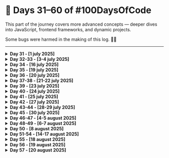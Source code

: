 # 📗 Days 31–60 of #100DaysOfCode

This part of the journey covers more advanced concepts — deeper dives into JavaScript, frontend frameworks, and dynamic projects.

Some bugs were harmed in the making of this log. 🐞🔥

---

<details>
<summary><strong>Day 31 - [1 july 2025]</strong></summary>

**Topic:** Today wasn’t about breakthroughs or new syntax — just a calm day of **revision and reinforcement**.

**What I Did:**

- Reviewed key HTML, CSS, and JavaScript concepts learned in the past
- Took time to mentally map what I’ve covered so far

**What's Next?:**

- Continue with CSS Grid learning from where I left off
- Start a mini layout or component project using Grid

It’s Day 31. Not fancy. Just focused.

#100DaysOfCode #WebDev #TheOdinProject #Frontend #Revision #DeveloperMindset

</details>
<details>
<summary><strong>Day 32-33 - [3-4 july 2025]</strong></summary>

**Topic:** After a light revision on Day 31, I jumped into one of my most polished projects so far — a fully responsive **Admin Dashboard UI** built with just **HTML** and **CSS** [little JS to toggle classes].

**What I Did:**

- Created a complete **dashboard layout** using **CSS Grid** and **Flexbox**
- Designed sidebar, navbar, content cards and other sections
- Implemented a fully functional **Dark Mode** using class toggling and CSS variables
- Focused on **layout consistency**, **component reuse**, and responsive design

**Links:**

- 🚀 **Live Demo:** [`Click Here`](https://devxsameer.github.io/admin-dashboard)
- 📦 **GitHub Repo:** [`Click Here`](https://github.com/devxsameer/admin-dashboard)

Two solid days of code, layout, and low-key loving Grid

</details>
<details>
<summary><strong>Day 34 - [16 july 2025]</strong></summary>

**Topic:** After a much-needed break to focus on my **IIT Madras BS qualifier exam** (which I passed with 90%! 🎉), I’m officially back on the #100DaysOfCode grind.

Today wasn’t about speed — it was about **rebuilding rhythm**.

**What I Did:**

- Reviewed key CSS concepts: Grid, Flexbox, layout structure
- Revisited my Admin Dashboard project to refresh styling logic
- Light revision of previous projects and notes
- Refocused my roadmap for upcoming sections of The Odin Project

#100DaysOfCode #WebDev #TheOdinProject #RevisionDay #FrontendDevelopment

</details>
<details>
<summary><strong>Day 35 - [19 july 2025]</strong></summary>

**Topic:** Today was a solid mix of frontend fun and Python logic.  
I focused on reinforcing my core skills through a mini-project, some revision, and another CS50P submission.

**What I Did:**

- 🧩 Created a fun **FAQ Design** project using only HTML and CSS

  - Designed 4 developer-themed questions with list-style answers
  - Practiced layout, spacing, and visual hierarchy
  - Added to my `basic-projects` repo
  - 🔗 [`Live Demo`](https://devxsameer.github.io/basic-projects/faq-design) | 🔗 See `faq-design` in my [`basic-projects Repo`](https://github.com/devxsameer/basic-projects)

- 🧠 **Revised** previous frontend topics through The Odin Project

- 🐍 **Submitted Problem Set 3** of **CS50P**

  #100DaysOfCode #WebDev #CS50P #Python #TheOdinProject #HTML #CSS #Frontend

</details>

<details>
    <summary><strong>Day 36 - [20 july 2025]</strong></summary>

**Topic:** Today I dove deep into **JavaScript object-oriented fundamentals** through the curriculum in **The Odin Project's Full Stack JavaScript Path**.

It was a solid brain workout, but now I finally see why people say **“everything in JavaScript is an object”** (including my confusion 😅).

**What I Learnt:**

- 📦 How to create and use **JavaScript objects**
- 🛠️ Building **object constructors** using the `function` keyword
- 🧬 Explored the **prototype chain** and **prototypal inheritance**
- 🔄 Understood how methods and properties are shared via `.prototype`
- 🔍 Clarified how `this` works in different contexts

Loving how JavaScript is starting to “click” — one object at a time. 🔧🧠

#100DaysOfCode #JavaScript #OOP #TheOdinProject #WebDev #Frontend

</details>
<details>
  <summary><strong>Day 37-38 - [21-22 july 2025]</strong></summary>

**Topic:** Over the past two days, I designed, developed, and completed **LibraryX**, a dynamic book management app built using HTML, CSS, and JavaScript — as outlined in The Odin Project's curriculum, with some personal creative upgrades.

**What I Built:**

📦 **LibraryX – A JavaScript-powered library app**  
🔗 [Live Demo](https://devxsameer.github.io/libraryx/) | [GitHub Repo](https://github.com/devxsameer/libraryx)

**Features:**

- Add, delete, and update books (title, author, pages, status)
- Toggle reading status directly in the UI
- Fully responsive layout (CSS Grid + Flexbox)
- 💾 Stores book data and theme preference in **localStorage**
- 🌗 Built-in **dark/light mode** with smooth theme switching

This project gave me a great hands-on intro to structuring JavaScript apps with reusable logic and clean UI. 📚🔥

#100DaysOfCode #JavaScript #LibraryApp #TheOdinProject #Frontend #DarkMode #WebDev

</details>

<details>
  <summary><strong>Day 39 - [23 july 2025]</strong></summary>

**Topic:** Today was a revision-focused day — I went over everything I’ve worked on in the past several days to solidify the concepts before moving forward.

**What I Reviewed:**

- 🧱 JavaScript **object constructors** & **prototypes**
- 📚 Logic & structure of my recent **LibraryX** project
- 💡 DOM manipulation, event handling, and layout design

Some days are about writing code.  
Others are about understanding the code you've already written.

#100DaysOfCode #JavaScript #WebDev #TheOdinProject #Frontend #LearningByDoing

</details>

<details>
  <summary><strong>Day 40 - [24 july 2025]</strong></summary>

**Topic:** Today I explored some of the core concepts that make JavaScript both powerful and (let’s be honest) a little brain-twisting.

**What I Learnt:**

- 🔐 **Scope** — how variables live and die in different contexts
- 🧠 **Closures** — functions that remember the scope they were born in
- 🏭 **Factory functions** — creating multiple object instances with shared logic

On to building with these tools next!

#100DaysOfCode #JavaScript #Closures #FactoryFunctions #TheOdinProject

</details>

<details>
  <summary><strong>Day 41 - [25 july 2025]</strong></summary>

**Topic:** Today I explored the **Module Pattern** in JavaScript — a powerful way to write organized, encapsulated code — along with some important concepts that build on what I’ve learned recently.

**What I Learnt:**

- 🧩 **Module Pattern** using IIFEs (Immediately Invoked Function Expressions)
- 🔒 Creating **private variables and functions** via closures
- 🧪 Combining **factory functions** with **prototypal inheritance**
- 🔁 Revisited closures, scope, and object creation for clarity

All of this is setting the stage for more structured and reusable code in future projects.

#100DaysOfCode #JavaScript #TheOdinProject #ModulePattern #IIFE #Frontend

</details>

<details>
  <summary><strong>Day 42 - [27 july 2025]</strong></summary>

**Topic:** Today was all about reinforcing the core concepts I touched on yesterday — because clean, scalable JavaScript demands a strong mental model.

**What I Focused On:**

- 🧠 Revisited and deepened understanding of **Closures**
- 🌀 Practiced the **Module Pattern** using IIFE
- 📦 Explored how **scope** works with nested functions
- 🚀 Clarified how **hoisting** affects variables and function declarations

Feeling more confident now in applying these concepts to larger and cleaner codebases moving forward.

#100DaysOfCode #JavaScript #TheOdinProject #Closures #ModulePattern #WebDev #Frontend

</details>

<details>
  <summary><strong>Day 43-44 - [28-29 july 2025]</strong></summary>

**Topic:** Over the last two days, I built a fully functional **Tic Tac Toe game** as part of The Odin Project — and made sure to architect it with clean, scalable, modular JavaScript.

**What I Built:**

🎮 **Tic Tac Toe**  
🔗 [Live Demo](https://devxsameer.github.io/tic-tac-toe/) | [GitHub Repo](https://github.com/devxsameer/tic-tac-toe)

**Key Features:**

- Modular structure using **IIFEs** and the **Module Pattern**
- **No global variables** — everything is neatly scoped
- Created a custom **Publish–Subscribe (PubSub)** system to manage events
- Clean, user-friendly UI with dynamic feedback
- Win/draw detection, turn indicators, and restart functionality

This project helped solidify how to build interactive apps with **modular architecture** and custom event handling — all while keeping the global scope squeaky clean.

Onward to the next challenge!

#100DaysOfCode #JavaScript #TicTacToe #TheOdinProject #Frontend #ModularJS #PubSub #WebDev

</details>

<details>
  <summary><strong>Day 45 - [30 july 2025]</strong></summary>

**Topic:** Today was a lighter day — I spent about an hour going through some **JavaScript design patterns** to get a better understanding of how reusable solutions are structured in code.

**What I Did:**

- Skimmed and studied a few common patterns:
  - 🧩 **Module Pattern**
  - 🏭 **Factory Pattern**
  - 📦 **Revealing Module Pattern**
- Looked at real-world examples of how these patterns are used in JS apps

Even a short session can help build intuition for clean, maintainable code.  
Design patterns help move from "it works" to "it scales."

Looking forward to applying these in future projects!

#100DaysOfCode #JavaScript #DesignPatterns #WebDev #TheOdinProject

</details>

<details>
  <summary><strong>Day 46-47 - [4-5 august 2025]</strong></summary>

**Topic:** The last two days were a deep dive into **modern JavaScript architecture** — including the mystical realms of **classes**, **modules**, and the toolchains that somehow make it all browser-friendly.

**What I Learnt:**

- 🧱 **JavaScript Classes**

  - Mastered `constructor`, `this`, `extends`, `super`, and `static`
  - Basically turned JavaScript into diet Java

- 📦 **ES Modules (ESM)**

  - `import` and `export` — finally, some organization!

- 🧪 **NPM**

  - Learned how to initialize a project, install packages, and still forget to add `--save-dev` out of habit

- 🔧 **Webpack**
  - Built my first config file like a wizard with a manual
  - Explored entry/output, loaders, bundling, and the eternal question: "Why is this build folder 30MB?"

It was two days of few commits, but a ton of config, brain stretch, and realizing how much JavaScript has grown up.

#100DaysOfCode #JavaScript #TheOdinProject #ESModules #Classes #Webpack #NPM #Frontend #WebDev #DevHumor

</details>

<details>
  <summary><strong>Day 48-49 - [6-7 august 2025]</strong></summary>

**Topic:** Started and completed the **Restaurant Page** project from The Odin Project.

**What I Worked On:**

- Project Name: **Byte and Dine**
- Set up **Webpack** and configured loaders, plugins, and `webpack-dev-server`.
- Practiced using **npm**, scripts, and local development environment setup.
- Used **JavaScript ES6 modules** to dynamically render pages: `Home`, `Menu`, and `About`.
- Modularized content and used DOM manipulation to update the page based on navigation.
- Learned how to bundle and build the app using `npm run build`.

📌 This project took me two focused days, and I now feel more confident in setting up modern dev environments for JS projects!

</details>

<details>
  <summary><strong>Day 50 - [8 august 2025]</strong></summary>
  
**Topic:** Continued The Odin Project curriculum.

**What I Learnt:**

- Learned the basics of **JSON** (JavaScript Object Notation):
  - Structure and syntax
  - How to parse and stringify JSON data
  - Practical uses in web applications
- Studied **Object-Oriented Programming (OOP) principles** in JavaScript:
  - Encapsulation
  - Abstraction
  - Inheritance
  - Polymorphism
- Understood how these principles help write cleaner, reusable, and maintainable code.

**Milestone:**
Halfway through the challenge! Day 50 out of 100 🎉

</details>

<details>
  <summary><strong>Day 51-54 - [14-17 august 2025]</strong></summary>
  
**Topic:** From idea to launch — building my best project yet: crispTasks ✅

**What I Built:**

Across four focused days, I designed, built, and shipped **crispTasks**, a modern to‑do and project manager using HTML, CSS, and vanilla JS with ES Modules. It supports multi‑projects, rich tasks (due dates, priorities, notes), persistent checklists, a global dashboard with sorting, and full localStorage persistence. Deployed and documented.

- Live: https://devxsameer.github.io/crisptasks/
- Repo: https://github.com/devxsameer/crisptasks

</details>

<details>
  <summary><strong>Day 55 - [18 august 2025]</strong></summary>
  
**Topic:** A light day focused on revising some core software design principles — mainly **SOLID** and **loose coupling**.

**What I Did:**

- Revised **SOLID principles** and their role in writing clean, scalable code.
- Refreshed the importance of **loose coupling** between components for maintainability.
- Reflected on how these principles can improve project architecture long term.

**Progress:** Day 55/100 complete!

</details>

<details>
  <summary><strong>Day 56 - [19 august 2025]</strong></summary>
  
**Topic:** Exploring code quality tools (**ESLint** & **Prettier**) and reinforcing design principles like **composition over inheritance** through The Odin Project.

**What I Did:**

- Learned about **linters** (ESLint) and how they catch potential bugs & enforce consistent coding rules.
- Set up **Prettier** for automatic code formatting.
- Explored why many devs prefer **composition over inheritance** when structuring objects and behavior in JavaScript.
- Connected these tools & principles to building cleaner, more maintainable projects.

**Progress:** Day 56/100 complete!

</details>

<details>
  <summary><strong>Day 57 - [20 august 2025]</strong></summary>
  
**Topic:** Light session focused on revising previously learned concepts.

**What I Did:**

- Went over recent topics like **linters, formatters, OOP principles, and SOLID**.
- Consolidated understanding instead of adding new material.

**Progress:** Day 57/100 complete!

</details>
